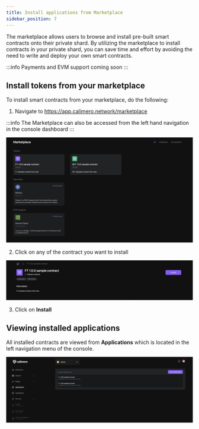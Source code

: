 ```yaml
---
title: Install applications from Marketplace
sidebar_position: 7
---
```


The marketplace allows users to browse and install pre-built smart contracts onto their private shard. By utilizing the marketplace to install contracts in your private shard, you can save time and effort by avoiding the need to write and deploy your own smart contracts. 

:::info
Payments and EVM support coming soon
:::

## Install tokens from your marketplace

To install smart contracts from your marketplace, do the following:

1. Navigate to https://app.calimero.network/marketplace

:::info
The Marketplace can also be accessed from the left hand navigation in the console dashboard
:::

![](../../static/img/marketplace.png)

2. Click on any of the contract you want to install

![](../../static/img/ft_marketplace.png)

3. Click on **Install**


## Viewing  installed applications

All installed contracts are viewed from **Applications** which is located in the left navigation menu of the console.

![](../../static/img/applications.png)
